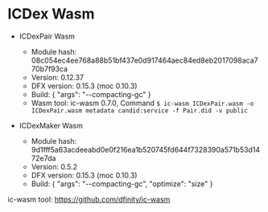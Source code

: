 # ICDex Wasm

- ICDexPair Wasm
    - Module hash: 08c054ec4ee768a88b51bf437e0d917464aec84ed8eb2017098aca770b7f93ca
    - Version: 0.12.37
    - DFX version: 0.15.3 (moc 0.10.3)
    - Build: {
        "args": "--compacting-gc"
    }
    - Wasm tool: ic-wasm 0.7.0, Command `$ ic-wasm ICDexPair.wasm -o ICDexPair.wasm metadata candid:service -f Pair.did -v public`

- ICDexMaker Wasm
    - Module hash: 9d1fff5a63acdeeabd0e0f216ea1b520745fd644f7328390a571b53d1472e7da
    - Version: 0.5.2
    - DFX version: 0.15.3 (moc 0.10.3)
    - Build: {
        "args": "--compacting-gc", 
        "optimize": "size"
    }


ic-wasm tool: https://github.com/dfinity/ic-wasm
